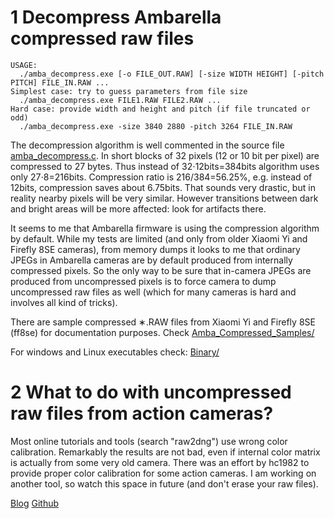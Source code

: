 # 1 Decompress Ambarella compressed raw files

```
USAGE:
  ./amba_decompress.exe [-o FILE_OUT.RAW] [-size WIDTH HEIGHT] [-pitch PITCH] FILE_IN.RAW ...
Simplest case: try to guess parameters from file size
  ./amba_decompress.exe FILE1.RAW FILE2.RAW ...
Hard case: provide width and height and pitch (if file truncated or odd)
  ./amba_decompress.exe -size 3840 2880 -pitch 3264 FILE_IN.RAW

```

The decompression algorithm is well commented in the source file 
[amba_decompress.c](https://github.com/glagolj/aaraw/blob/main/amba_decompress.c).
In short blocks of 32 pixels (12 or 10 bit per pixel) are compressed to 27 bytes.
Thus instead of 32⋅12bits=384bits algorithm uses only 27⋅8=216bits.
Compression ratio is 216/384=56.25%, e.g. instead of 12bits,
compression saves about 6.75bits. That sounds very drastic, but in
reality nearby pixels will be very similar. However transitions
between dark and bright areas will be more affected: look for
artifacts there.


It seems to me that Ambarella firmware is using the compression algorithm by default.
While my tests are limited (and only from older Xiaomi Yi and Firefly 8SE cameras), 
from memory dumps it looks to me that ordinary JPEGs in Ambarella cameras are
by default produced from internally compressed pixels. 
So the only way to be sure that in-camera JPEGs are produced from uncompressed pixels is to
force camera to dump uncompressed raw files as well (which for many cameras is hard and involves all kind of tricks).


There are sample compressed &lowast;.RAW files from Xiaomi Yi and Firefly 8SE (ff8se) for documentation purposes. 
Check [Amba_Compressed_Samples/](https://github.com/glagolj/aaraw/tree/main/Amba_Compressed_Samples)


For windows and Linux executables check: [Binary/](https://github.com/glagolj/aaraw/tree/main/Binary)




# 2 What to do with uncompressed raw files from action cameras?


Most online tutorials and tools (search "raw2dng") use wrong color calibration.
Remarkably the results are not bad, even if internal color matrix is actually from some very old camera.
There was an effort by hc1982 to provide proper color calibration for some action cameras.
I am working on another tool, so watch this space in future (and don't erase your raw files).



[Blog](https://glagolj.github.io/gg-blog/)
[Github](https://github.com/glagolj)
